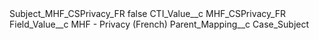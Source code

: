 <?xml version="1.0" encoding="UTF-8"?>
<CustomMetadata xmlns="http://soap.sforce.com/2006/04/metadata" xmlns:xsi="http://www.w3.org/2001/XMLSchema-instance" xmlns:xsd="http://www.w3.org/2001/XMLSchema">
    <label>Subject_MHF_CSPrivacy_FR</label>
    <protected>false</protected>
    <values>
        <field>CTI_Value__c</field>
        <value xsi:type="xsd:string">MHF_CSPrivacy_FR</value>
    </values>
    <values>
        <field>Field_Value__c</field>
        <value xsi:type="xsd:string">MHF - Privacy (French)</value>
    </values>
    <values>
        <field>Parent_Mapping__c</field>
        <value xsi:type="xsd:string">Case_Subject</value>
    </values>
</CustomMetadata>
